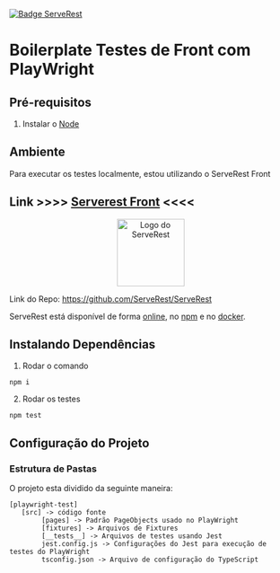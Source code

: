 [![Badge ServeRest](https://img.shields.io/badge/API-ServeRest-green)](https://github.com/ServeRest/ServeRest/)
# __Boilerplate Testes de Front com PlayWright__


## __Pré-requisitos__
1. Instalar o [Node](https://nodejs.org/pt-br/)

## __Ambiente__
Para executar os testes localmente, estou utilizando o ServeRest Front

## Link >>>> [Serverest Front](https://front.serverest.dev/login) <<<<

<p align="center">
 <img alt="Logo do ServeRest" src="https://user-images.githubusercontent.com/29241659/115161869-6a017e80-a076-11eb-9bbe-c391eff410db.png" height="120">
</p>

Link do Repo: https://github.com/ServeRest/ServeRest

 ServeRest está disponível de forma [online](https://serverest.dev), no [npm](https://www.npmjs.com/package/serverest) e no [docker](https://hub.docker.com/r/paulogoncalvesbh/serverest/).

## __Instalando Dependências__
1. Rodar o comando 
```
npm i
```

2. Rodar os testes
```
npm test
````

## __Configuração do Projeto__
### Estrutura de Pastas
O projeto esta dividido da seguinte maneira:

    [playwright-test]
       [src] -> código fonte
            [pages] -> Padrão PageObjects usado no PlayWright
            [fixtures] -> Arquivos de Fixtures
            [__tests__] -> Arquivos de testes usando Jest
            jest.config.js -> Configurações do Jest para execução de testes do PlayWright
            tsconfig.json -> Arquivo de configuração do TypeScript
